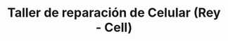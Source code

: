 ---
title: "Taller de reparación de Celular (Rey - Cell)"
url: /cueto/taller-de-reparacion-de-celular-rey-cell/
shop: Handy
---